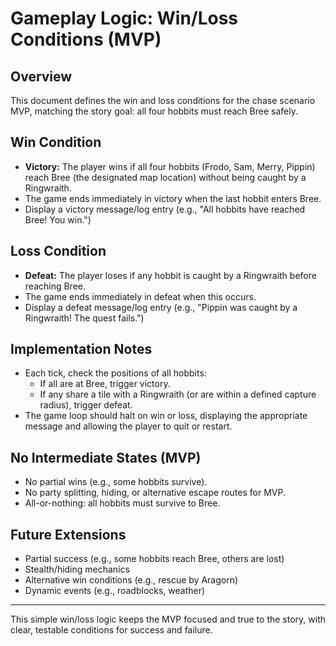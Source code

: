# Gameplay Logic: Win/Loss Conditions (MVP)

## Overview
This document defines the win and loss conditions for the chase scenario MVP, matching the story goal: all four hobbits must reach Bree safely.

## Win Condition
- **Victory:** The player wins if all four hobbits (Frodo, Sam, Merry, Pippin) reach Bree (the designated map location) without being caught by a Ringwraith.
- The game ends immediately in victory when the last hobbit enters Bree.
- Display a victory message/log entry (e.g., "All hobbits have reached Bree! You win.")

## Loss Condition
- **Defeat:** The player loses if any hobbit is caught by a Ringwraith before reaching Bree.
- The game ends immediately in defeat when this occurs.
- Display a defeat message/log entry (e.g., "Pippin was caught by a Ringwraith! The quest fails.")

## Implementation Notes
- Each tick, check the positions of all hobbits:
  - If all are at Bree, trigger victory.
  - If any share a tile with a Ringwraith (or are within a defined capture radius), trigger defeat.
- The game loop should halt on win or loss, displaying the appropriate message and allowing the player to quit or restart.

## No Intermediate States (MVP)
- No partial wins (e.g., some hobbits survive).
- No party splitting, hiding, or alternative escape routes for MVP.
- All-or-nothing: all hobbits must survive to Bree.

## Future Extensions
- Partial success (e.g., some hobbits reach Bree, others are lost)
- Stealth/hiding mechanics
- Alternative win conditions (e.g., rescue by Aragorn)
- Dynamic events (e.g., roadblocks, weather)

---
This simple win/loss logic keeps the MVP focused and true to the story, with clear, testable conditions for success and failure.
